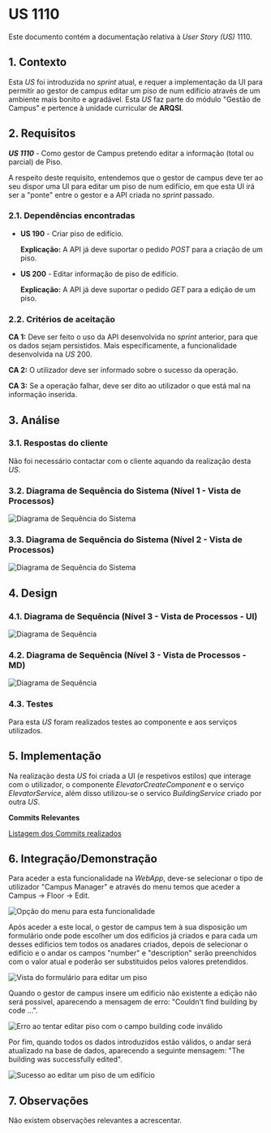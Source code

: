 # US 1110

Este documento contém a documentação relativa à *User Story (US)* 1110.

## 1. Contexto

Esta *US* foi introduzida no *sprint* atual, e requer a implementação da UI para permitir ao gestor de campus editar um piso de num edifício através de um ambiente mais bonito e agradável.
Esta *US* faz parte do módulo "Gestão de Campus" e pertence à unidade curricular de **ARQSI**.

## 2. Requisitos

***US 1110*** - Como gestor de Campus pretendo editar a informação (total ou parcial) de Piso.

A respeito deste requisito, entendemos que o gestor de campus deve ter ao seu dispor uma UI para editar um piso de num edifício, em que esta UI irá ser a "ponte" entre o gestor e a API criada no *sprint* passado.

### 2.1. Dependências encontradas

- **US 190** - Criar piso de edifício.

  **Explicação:** A API já deve suportar o pedido *POST* para a criação de um piso.

- **US 200** - Editar informação de piso de edifício.

  **Explicação:** A API já deve suportar o pedido *GET* para a edição de um piso.

### 2.2. Critérios de aceitação

**CA 1:** Deve ser feito o uso da API desenvolvida no *sprint* anterior, para que os dados sejam persistidos. Mais específicamente, a funcionalidade desenvolvida na *US* 200.

**CA 2:** O utilizador deve ser informado sobre o sucesso da operação.

**CA 3:** Se a operação falhar, deve ser dito ao utilizador o que está mal na informação inserida.

## 3. Análise

### 3.1. Respostas do cliente

Não foi necessário contactar com o cliente aquando da realização desta *US*.

### 3.2. Diagrama de Sequência do Sistema (Nível 1 - Vista de Processos)

![Diagrama de Sequência do Sistema](IMG/system-sequence-diagram-level-1.svg)

### 3.3. Diagrama de Sequência do Sistema (Nível 2 - Vista de Processos)

![Diagrama de Sequência do Sistema](IMG/system-sequence-diagram-level-2.svg)

## 4. Design

### 4.1. Diagrama de Sequência (Nível 3 - Vista de Processos - UI)

![Diagrama de Sequência](IMG/sequence-diagram-UI-level-3.svg)

### 4.2. Diagrama de Sequência (Nível 3 - Vista de Processos - MD)

![Diagrama de Sequência](IMG/sequence-diagram-MD-level-3.svg)

### 4.3. Testes

Para esta *US* foram realizados testes ao componente e aos serviços utilizados.

## 5. Implementação

Na realização desta *US* foi criada a UI (e respetivos estilos) que interage com o utilizador, o componente *ElevatorCreateComponent*
e o serviço *ElevatorService*, além disso utilizou-se o servico *BuildingService* criado por outra *US*.

**Commits Relevantes**

[Listagem dos Commits realizados](https://1191296gg.atlassian.net/browse/S50-10)

## 6. Integração/Demonstração

Para aceder a esta funcionalidade na *WebApp*, deve-se selecionar o tipo de utilizador "Campus Manager" e através do menu
temos que aceder a Campus -> Floor -> Edit.

![Opção do menu para esta funcionalidade](IMG/menu_option.png)

Após aceder a este local, o gestor de campus tem à sua disposição um formulário onde pode escolher um dos edificios já criados e para cada um desses edificios tem todos os anadares criados, depois de selecionar o edificio e o andar os campos "number" e "description" serão preenchidos com o valor atual e poderão ser substituidos pelos valores pretendidos.

![Vista do formulário para editar um piso](IMG/initial_view.png)

Quando o gestor de campus insere um edificio não existente a edição não será possivel, aparecendo a mensagem de erro: "Couldn't find building by code ...".

![Erro ao tentar editar piso com o campo building code inválido](IMG/non_existing_buiding_error.png)

Por fim, quando todos os dados introduzidos estão válidos, o andar será atualizado na base de dados, aparecendo a seguinte mensagem: "The building was successfully edited".

![Sucesso ao editar um piso de um edifício](IMG/successfull_edit.png)

## 7. Observações

Não existem observações relevantes a acrescentar.